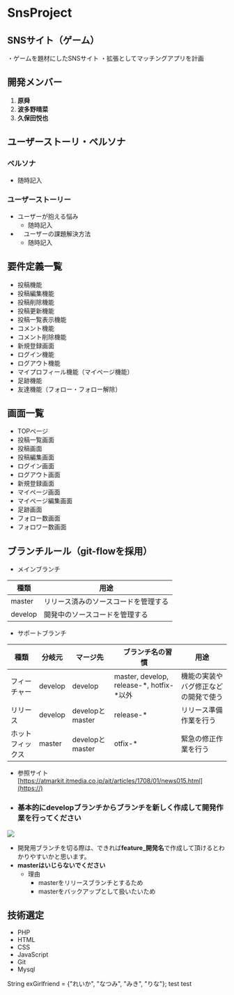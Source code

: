 # SnsProject
## SNSサイト（ゲーム）
・ゲームを題材にしたSNSサイト
・拡張としてマッチングアプリを計画

## 開発メンバー
1. **原舜**
2. **波多野晴菜**
3. **久保田悦也**

## ユーザーストーリ・ペルソナ
### ペルソナ
-  随時記入
### ユーザーストーリー
- ユーザーが抱える悩み
   -  随時記入
- 　ユーザーの課題解決方法
   -  随時記入

## 要件定義一覧
- 投稿機能
- 投稿編集機能
- 投稿削除機能
- 投稿更新機能
- 投稿一覧表示機能
- コメント機能
- コメント削除機能
- 新規登録画面
- ログイン機能
- ログアウト機能
- マイプロフィール機能（マイページ機能）
- 足跡機能
- 友達機能（フォロー・フォロー解除）

## 画面一覧
- TOPページ
- 投稿一覧画面
- 投稿画面
- 投稿編集画面
- ログイン画面
- ログアウト画面
- 新規登録画面
- マイページ画面
- マイページ編集画面
- 足跡画面
- フォロー数画面
- フォロワー数画面

## ブランチルール（git-flowを採用）
- メインブランチ

| 種類 | 用途 |
| -------- | -------- |
| master    | リリース済みのソースコードを管理する|
| develop   | 開発中のソースコードを管理する|

- サポートブランチ


| 種類 | 分岐元 | マージ先 |　ブランチ名の習慣 | 用途 |
| -------- | -------- | -------- | -------- | -------- |
| フィーチャー | develop| develop |master, develop, release-*, hotfix-*以外 |機能の実装やバグ修正などの開発で使う
| リリース | develop | developとmaster | release-* | リリース準備作業を行う |
| ホットフィックス | master | developとmaster | otfix-* | 緊急の修正作業を行う |

- 参照サイト
[https://atmarkit.itmedia.co.jp/ait/articles/1708/01/news015.html](https://)
- ### **基本的にdevelopブランチからブランチを新しく作成して開発作業を行ってください**
![](https://i.imgur.com/rwi6JEe.png)

* 開発用ブランチを切る際は、できれば**feature_開発名**で作成して頂けるとわかりやすいかと思います。
* **masterはいじらないでください**
    * 理由
        * masterをリリースブランチとするため
        * masterをバックアップとして扱いたいため

## 技術選定

* PHP
* HTML
* CSS
* JavaScript
* Git
* Mysql

String exGirlfriend = {"れいか", "なつみ", "みき", "りな"};
test
test

